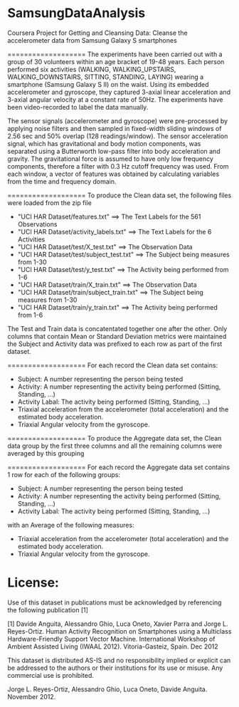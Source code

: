 SamsungDataAnalysis
===================

Coursera Project for Getting and Cleansing Data: Cleanse the accelerometer data from Samsung Galaxy S smartphones

===================
The experiments have been carried out with a group of 30 volunteers within an age bracket of 19-48 years. Each person performed six activities (WALKING, WALKING_UPSTAIRS, WALKING_DOWNSTAIRS, SITTING, STANDING, LAYING) wearing a smartphone (Samsung Galaxy S II) on the waist. Using its embedded accelerometer and gyroscope, they captured 3-axial linear acceleration and 3-axial angular velocity at a constant rate of 50Hz. The experiments have been video-recorded to label the data manually. 

The sensor signals (accelerometer and gyroscope) were pre-processed by applying noise filters and then sampled in fixed-width sliding windows of 2.56 sec and 50% overlap (128 readings/window). The sensor acceleration signal, which has gravitational and body motion components, was separated using a Butterworth low-pass filter into body acceleration and gravity. The gravitational force is assumed to have only low frequency components, therefore a filter with 0.3 Hz cutoff frequency was used. From each window, a vector of features was obtained by calculating variables from the time and frequency domain. 

===================
To produce the Clean data set, the following files were loaded from the zip file

- "UCI HAR Dataset/features.txt"            ==> The Text Labels for the 561 Observations
- "UCI HAR Dataset/activity_labels.txt"     ==> The Text Labels for the 6 Activities
- "UCI HAR Dataset/test/X_test.txt"         ==> The Observation Data
- "UCI HAR Dataset/test/subject_test.txt"   ==> The Subject being measures from 1-30 
- "UCI HAR Dataset/test/y_test.txt"         ==> The Activity being performed from 1-6
- "UCI HAR Dataset/train/X_train.txt"       ==> The Observation Data
- "UCI HAR Dataset/train/subject_train.txt" ==> The Subject being measures from 1-30 
- "UCI HAR Dataset/train/y_train.txt"       ==> The Activity being performed from 1-6

The Test and Train data is concatentated together one after the other.  Only columns that contain Mean or Standard Deviation metrics were maintained  the Subject and Activity data was prefixed to each row as part of the first dataset.

===================
For each record the Clean data set contains:
- Subject: A number representing the person being tested
- Activity: A number representing the activity being performed (Sitting, Standing, ...)
- Activity Labal: The activity being performed (Sitting, Standing, ...)
- Triaxial acceleration from the accelerometer (total acceleration) and the estimated body acceleration.
- Triaxial Angular velocity from the gyroscope. 

===================
To produce the Aggregate data set, the Clean data group by the first three columns and all the remaining columns were averaged by this grouping

===================
For each record the Aggregate data set contains 1 row for each of the following groups:
- Subject: A number representing the person being tested
- Activity: A number representing the activity being performed (Sitting, Standing, ...)
- Activity Labal: The activity being performed (Sitting, Standing, ...)

with an Average of the following measures:
- Triaxial acceleration from the accelerometer (total acceleration) and the estimated body acceleration.
- Triaxial Angular velocity from the gyroscope. 


License:
========
Use of this dataset in publications must be acknowledged by referencing the following publication [1] 

[1] Davide Anguita, Alessandro Ghio, Luca Oneto, Xavier Parra and Jorge L. Reyes-Ortiz. Human Activity Recognition on Smartphones using a 
Multiclass Hardware-Friendly Support Vector Machine. International Workshop of Ambient Assisted Living (IWAAL 2012). Vitoria-Gasteiz, 
Spain. Dec 2012

This dataset is distributed AS-IS and no responsibility implied or explicit can be addressed to the authors or their institutions for its 
use or misuse. Any commercial use is prohibited.

Jorge L. Reyes-Ortiz, Alessandro Ghio, Luca Oneto, Davide Anguita. November 2012.
